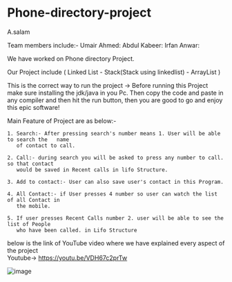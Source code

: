 # Phone-directory-project
A.salam

Team members include:-
Umair Ahmed:
Abdul Kabeer: 
Irfan Anwar:

We have worked on Phone directory Project.

Our Project include ( Linked List - Stack(Stack using linkedlist) - ArrayList )


This is the correct way to run the project ->
Before running this Project make sure installing the jdk/java in you Pc.
Then copy the code and paste in any compiler and then hit the run button, then you are good to go and enjoy this epic software!


Main Feature of Project are as below:-
	
	1. Search:- After pressing search's number means 1. User will be able to search the   name
	   of contact to call.
	
	2. Call:- during search you will be asked to press any number to call. so that contact
	   would be saved in Recent calls in lifo Structure.
	
	3. Add to contact:- User can also save user's contact in this Program.
	
	4. All Contact:- if User presses 4 number so user can watch the list of all Contact in 
	   the mobile.
	
	5. If user presses Recent Calls number 2. user will be able to see the list of People 
	   who have been called. in Lifo Structure

	
below is the link of YouTube video where we have explained every aspect of the project  
Youtube->   https://youtu.be/VDH67c2prTw


![image](https://user-images.githubusercontent.com/120339646/207106516-7fe3ba6f-99c3-4210-9f1f-b827ac3f51a4.png)
